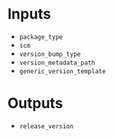 
# Inputs
- `package_type`
- `scm`
- `version_bump_type`
- `version_metadata_path`
- `generic_version_template`

# Outputs
- `release_version`
